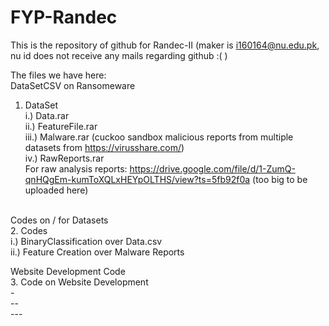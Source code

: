 # FYP-Randec
This is the repository of github for Randec-II (maker is i160164@nu.edu.pk, nu id does not receive any mails regarding github :( )

The files we have here:    <br />
   DataSetCSV on Ransomeware   <br />
   1. DataSet  <br />
      i.) Data.rar  <br />
      ii.) FeatureFile.rar  <br />
      iii.) Malware.rar (cuckoo sandbox malicious reports from multiple datasets from https://virusshare.com/)  <br />
      iv.) RawReports.rar   <br />
      For raw analysis reports: https://drive.google.com/file/d/1-ZumQ-qnHQgEm-kumToXQLxHEYpOLTHS/view?ts=5fb92f0a (too big to be uploaded here)   <br />
      <br />
      
   Codes on / for Datasets  <br /> 
   2. Codes  <br />
   i.) BinaryClassification over Data.csv  <br />
   ii.) Feature Creation over Malware Reports <br /> 
  
  
   Website Development Code      <br />
   3. Code on Website Development   <br />
      -    <br />
      --   <br />
      ---   <br />
   
